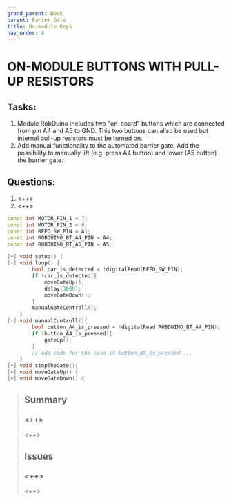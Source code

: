 ```yaml
---
grand_parent: Book
parent: Barier Gate
title: On-module Keys
nav_order: 4
---
```


# ON-MODULE BUTTONS WITH PULL-UP RESISTORS

## Tasks:

1. Module RobDuino includes two \"on-board\" buttons which are connected from pin A4 and A5 to GND. This two buttons can allso be used but internal pull-up resistors must be turned on.
1. Add manual functionality to the automated barrier gate. Add the possibility to manually lift (e.g. press A4 button) and lower (A5 button) the barrier gate.

## Questions:

1.  \<++\>
2.  \<++\>

```cpp
const int MOTOR_PIN_1 = 7;
const int MOTOR_PIN_2 = 6;
const int REED_SW_PIN = A1;
const int ROBDUINO_BT_A4_PIN = A4;
const int ROBDUINO_BT_A5_PIN = A5;

[+] void setup() {   
[-] void loop() {
        bool car_is_detected = !digitalRead(REED_SW_PIN);
        if (car_is_detected){
            moveGateUp();
            delay(3000);
            moveGateDown();
        }
        manualGateControll();
    }
[-] void manualControll(){
        bool button_A4_is_pressed = !digitalRead(ROBDUINO_BT_A4_PIN);
        if (button_A4_is_pressed){
            gateUp();
        }
        // add code for the case if button_A5_is_pressed ...
    }
[+] void stopTheGate(){
[+] void moveGateUp() {
[+] void moveGateDown() {
```

> ##  Summary
> 
> ### <++>
> 
> <++>
> 
> ##  Issues
> 
> ### *<++>*
> 
> <++>  

